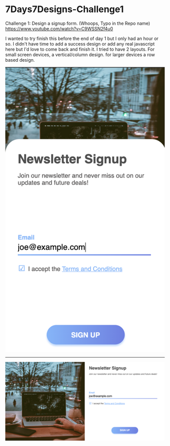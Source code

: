 # 7Days7Designs-Challenge1

Challenge 1: Design a signup form. (Whoops, Typo in the Repo name)
https://www.youtube.com/watch?v=C9WSSN2f4u0


I wanted to try finish this before the end of day 1 but I only had an hour or so.
I didn't have time to add a success design or add any real javascript here but I'd love to come back and finish it.
I tried to have 2 layouts. For small screen devices, a vertical/column design. for larger devices a row based design.

![mobile](mobile.png)

------

![desktop](desktop.png)


